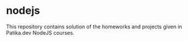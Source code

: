 # nodejs

This repository contains solution of the homeworks and projects given in Patika.dev NodeJS courses.